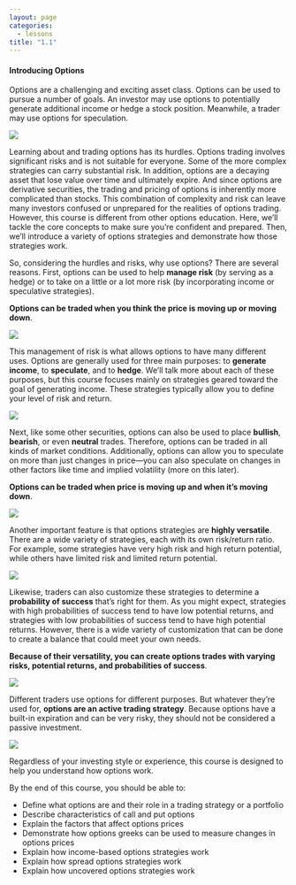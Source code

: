```yaml
---
layout: page
categories:
  - lessons
title: "1.1"
---
```


#### Introducing Options

Options are a challenging and exciting asset class. Options can be used to pursue a number of goals. An investor may use options to potentially generate additional income or hedge a stock position. Meanwhile, a trader may use options for speculation.

![](https://education.ameritrade.com/content/cms/images/BDTO_Lesson_1.10.01.jpg)

Learning about and trading options has its hurdles. Options trading involves significant risks and is not suitable for everyone. Some of the more complex strategies can carry substantial risk. In addition, options are a decaying asset that lose value over time and ultimately expire. And since options are derivative securities, the trading and pricing of options is inherently more complicated than stocks. This combination of complexity and risk can leave many investors confused or unprepared for the realities of options trading. However, this course is different from other options education. Here, we’ll tackle the core concepts to make sure you’re confident and prepared. Then, we’ll introduce a variety of options strategies and demonstrate how those strategies work.

So, considering the hurdles and risks, why use options? There are several reasons. First, options can be used to help **manage risk**  (by serving as a hedge) or to take on a little or a lot more risk (by incorporating income or speculative strategies).

**Options can be traded when you think the price is moving up or moving down**.

![](https://education.ameritrade.com/content/cms/images/BDTO_Lesson_1.10.02.jpg)

This management of risk is what allows options to have many different uses. Options are generally used for three main purposes: to  **generate income**, to  **speculate**, and to  **hedge**. We’ll talk more about each of these purposes, but this course focuses mainly on strategies geared toward the goal of generating income. These strategies typically allow you to define your level of risk and return.

![](https://education.ameritrade.com/content/cms/images/BDTO_Lesson_1.10.03.jpg)

Next, like some other securities, options can also be used to place  **bullish**,  **bearish**, or even  **neutral**  trades. Therefore, options can be traded in all kinds of market conditions. Additionally, options can allow you to speculate on more than just changes in price—you can also speculate on changes in other factors like time and implied volatility (more on this later).

**Options can be traded when price is moving up and when it’s moving down**.

![](https://education.ameritrade.com/content/cms/images/BDTO_Lesson_1.10.04.jpg)

Another important feature is that options strategies are  **highly versatile**. There are a wide variety of strategies, each with its own risk/return ratio. For example, some strategies have very high risk and high return potential, while others have limited risk and limited return potential.

![](https://education.ameritrade.com/content/cms/images/BDTO_Lesson_1.10.05.jpg)

Likewise, traders can also customize these strategies to determine a  **probability of success**  that’s right for them. As you might expect, strategies with high probabilities of success tend to have low potential returns, and strategies with low probabilities of success tend to have high potential returns. However, there is a wide variety of customization that can be done to create a balance that could meet your own needs.

**Because of their versatility, you can create options trades with varying risks, potential returns, and probabilities of success**.

![](https://education.ameritrade.com/content/cms/images/BDTO_Lesson_1.10.06.jpg)

Different traders use options for different purposes. But whatever they’re used for,  **options are an active trading strategy**. Because options have a built-in expiration and can be very risky, they should not be considered a passive investment.

![](https://education.ameritrade.com/content/cms/images/BDTO_Lesson_1.10.07.jpg)

Regardless of your investing style or experience, this course is designed to help you understand how options work.

By the end of this course, you should be able to:

-   Define what options are and their role in a trading strategy or a portfolio
-   Describe characteristics of call and put options
-   Explain the factors that affect options prices
-   Demonstrate how options greeks can be used to measure changes in options prices
-   Explain how income-based options strategies work
-   Explain how spread options strategies work
-   Explain how uncovered options strategies work
<!--stackedit_data:
eyJoaXN0b3J5IjpbLTE0OTc0MDc2NjddfQ==
-->